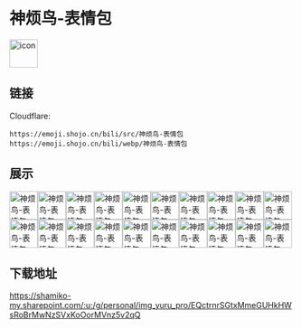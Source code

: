 # 神烦鸟-表情包
<img src="https://emoji.shojo.cn/bili/src/神烦鸟-表情包/icon.png" width="50" height="50" alt="icon">

## 链接
Cloudflare:
```
https://emoji.shojo.cn/bili/src/神烦鸟-表情包
https://emoji.shojo.cn/bili/webp/神烦鸟-表情包
```
## 展示
<img src="https://emoji.shojo.cn/bili/src/神烦鸟-表情包/神烦鸟-表情包-贴贴.png" width="50" height="50" alt="神烦鸟-表情包-贴贴"><img src="https://emoji.shojo.cn/bili/src/神烦鸟-表情包/神烦鸟-表情包-大胆.png" width="50" height="50" alt="神烦鸟-表情包-大胆"><img src="https://emoji.shojo.cn/bili/src/神烦鸟-表情包/神烦鸟-表情包-哦.png" width="50" height="50" alt="神烦鸟-表情包-哦"><img src="https://emoji.shojo.cn/bili/src/神烦鸟-表情包/神烦鸟-表情包-躺地板不起.png" width="50" height="50" alt="神烦鸟-表情包-躺地板不起"><img src="https://emoji.shojo.cn/bili/src/神烦鸟-表情包/神烦鸟-表情包-不屑.png" width="50" height="50" alt="神烦鸟-表情包-不屑"><img src="https://emoji.shojo.cn/bili/src/神烦鸟-表情包/神烦鸟-表情包-功德.png" width="50" height="50" alt="神烦鸟-表情包-功德"><img src="https://emoji.shojo.cn/bili/src/神烦鸟-表情包/神烦鸟-表情包-问号.png" width="50" height="50" alt="神烦鸟-表情包-问号"><img src="https://emoji.shojo.cn/bili/src/神烦鸟-表情包/神烦鸟-表情包-垂头丧气.png" width="50" height="50" alt="神烦鸟-表情包-垂头丧气"><img src="https://emoji.shojo.cn/bili/src/神烦鸟-表情包/神烦鸟-表情包-哭哭.png" width="50" height="50" alt="神烦鸟-表情包-哭哭"><img src="https://emoji.shojo.cn/bili/src/神烦鸟-表情包/神烦鸟-表情包-想到了.png" width="50" height="50" alt="神烦鸟-表情包-想到了"><img src="https://emoji.shojo.cn/bili/src/神烦鸟-表情包/神烦鸟-表情包-呆滞.png" width="50" height="50" alt="神烦鸟-表情包-呆滞"><img src="https://emoji.shojo.cn/bili/src/神烦鸟-表情包/神烦鸟-表情包-您先请.png" width="50" height="50" alt="神烦鸟-表情包-您先请"><img src="https://emoji.shojo.cn/bili/src/神烦鸟-表情包/神烦鸟-表情包-怀疑.png" width="50" height="50" alt="神烦鸟-表情包-怀疑"><img src="https://emoji.shojo.cn/bili/src/神烦鸟-表情包/神烦鸟-表情包-嗯？.png" width="50" height="50" alt="神烦鸟-表情包-嗯？"><img src="https://emoji.shojo.cn/bili/src/神烦鸟-表情包/神烦鸟-表情包-期待.png" width="50" height="50" alt="神烦鸟-表情包-期待"><img src="https://emoji.shojo.cn/bili/src/神烦鸟-表情包/神烦鸟-表情包-焦虑.png" width="50" height="50" alt="神烦鸟-表情包-焦虑"><img src="https://emoji.shojo.cn/bili/src/神烦鸟-表情包/神烦鸟-表情包-给我.png" width="50" height="50" alt="神烦鸟-表情包-给我"><img src="https://emoji.shojo.cn/bili/src/神烦鸟-表情包/神烦鸟-表情包-不好意思.png" width="50" height="50" alt="神烦鸟-表情包-不好意思"><img src="https://emoji.shojo.cn/bili/src/神烦鸟-表情包/神烦鸟-表情包-使坏.png" width="50" height="50" alt="神烦鸟-表情包-使坏"><img src="https://emoji.shojo.cn/bili/src/神烦鸟-表情包/神烦鸟-表情包-快乐.png" width="50" height="50" alt="神烦鸟-表情包-快乐">

## 下载地址

https://shamiko-my.sharepoint.com/:u:/g/personal/img_yuru_pro/EQctrnrSGtxMmeGUHkHWsRoBrMwNzSVxKoOorMVnz5v2qQ